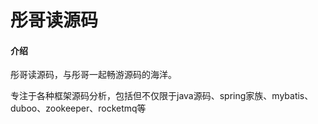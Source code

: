 # 彤哥读源码

#### 介绍
彤哥读源码，与彤哥一起畅游源码的海洋。

专注于各种框架源码分析，包括但不仅限于java源码、spring家族、mybatis、duboo、zookeeper、rocketmq等
